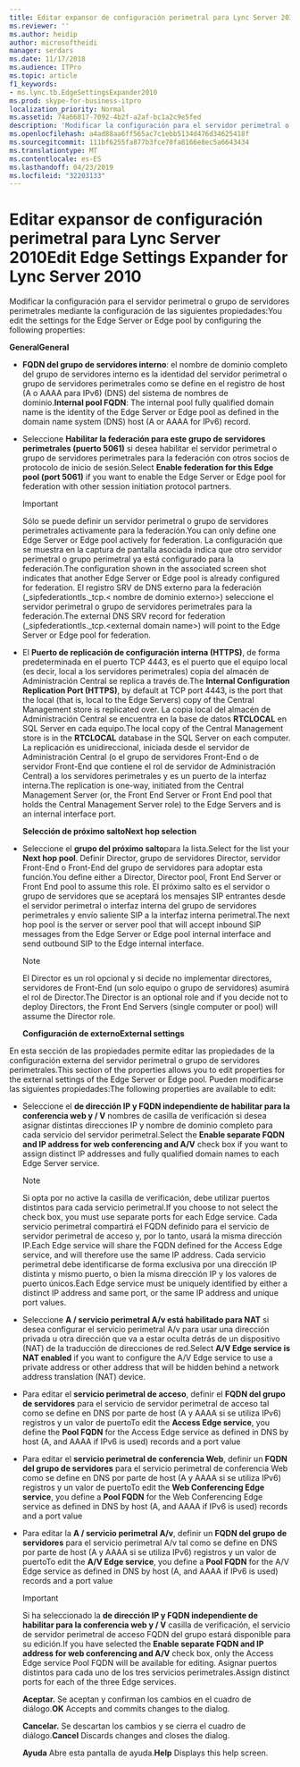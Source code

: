 ```yaml
---
title: Editar expansor de configuración perimetral para Lync Server 2010
ms.reviewer: ''
ms.author: heidip
author: microsoftheidi
manager: serdars
ms.date: 11/17/2018
ms.audience: ITPro
ms.topic: article
f1_keywords:
- ms.lync.tb.EdgeSettingsExpander2010
ms.prod: skype-for-business-itpro
localization_priority: Normal
ms.assetid: 74a66817-7092-4b2f-a2af-bc1a2c9e5fed
description: 'Modificar la configuración para el servidor perimetral o grupo de servidores perimetrales mediante la configuración de las siguientes propiedades:'
ms.openlocfilehash: a4ad88aa6ff565ac7c1ebb5134d476d34625418f
ms.sourcegitcommit: 111bf6255fa877b3fce70fa8166e8ec5a6643434
ms.translationtype: MT
ms.contentlocale: es-ES
ms.lasthandoff: 04/23/2019
ms.locfileid: "32203133"
---
```

# <a name="edit-edge-settings-expander-for-lync-server-2010"></a><span data-ttu-id="84a84-103">Editar expansor de configuración perimetral para Lync Server 2010</span><span class="sxs-lookup"><span data-stu-id="84a84-103">Edit Edge Settings Expander for Lync Server 2010</span></span>
 
<span data-ttu-id="84a84-104">Modificar la configuración para el servidor perimetral o grupo de servidores perimetrales mediante la configuración de las siguientes propiedades:</span><span class="sxs-lookup"><span data-stu-id="84a84-104">You edit the settings for the Edge Server or Edge pool by configuring the following properties:</span></span> 
  
 <span data-ttu-id="84a84-105">**General**</span><span class="sxs-lookup"><span data-stu-id="84a84-105">**General**</span></span>
  
- <span data-ttu-id="84a84-106">**FQDN del grupo de servidores interno**: el nombre de dominio completo del grupo de servidores interno es la identidad del servidor perimetral o grupo de servidores perimetrales como se define en el registro de host (A o AAAA para IPv6) (DNS) del sistema de nombres de dominio.</span><span class="sxs-lookup"><span data-stu-id="84a84-106">**Internal pool FQDN**: The internal pool fully qualified domain name is the identity of the Edge Server or Edge pool as defined in the domain name system (DNS) host (A or AAAA for IPv6) record.</span></span>
    
- <span data-ttu-id="84a84-107">Seleccione **Habilitar la federación para este grupo de servidores perimetrales (puerto 5061)** si desea habilitar el servidor perimetral o grupo de servidores perimetrales para la federación con otros socios de protocolo de inicio de sesión.</span><span class="sxs-lookup"><span data-stu-id="84a84-107">Select **Enable federation for this Edge pool (port 5061)** if you want to enable the Edge Server or Edge pool for federation with other session initiation protocol partners.</span></span>
    
    > [!IMPORTANT]
    > <span data-ttu-id="84a84-108">Sólo se puede definir un servidor perimetral o grupo de servidores perimetrales activamente para la federación.</span><span class="sxs-lookup"><span data-stu-id="84a84-108">You can only define one Edge Server or Edge pool actively for federation.</span></span> <span data-ttu-id="84a84-109">La configuración que se muestra en la captura de pantalla asociada indica que otro servidor perimetral o grupo perimetral ya está configurado para la federación.</span><span class="sxs-lookup"><span data-stu-id="84a84-109">The configuration shown in the associated screen shot indicates that another Edge Server or Edge pool is already configured for federation.</span></span> <span data-ttu-id="84a84-110">El registro SRV de DNS externo para la federación (_sipfederationtls._tcp.\< nombre de dominio externo\>) seleccione el servidor perimetral o grupo de servidores perimetrales para la federación.</span><span class="sxs-lookup"><span data-stu-id="84a84-110">The external DNS SRV record for federation (_sipfederationtls._tcp.\<external domain name\>) will point to the Edge Server or Edge pool for federation.</span></span> 
  
- <span data-ttu-id="84a84-111">El **Puerto de replicación de configuración interna (HTTPS)**, de forma predeterminada en el puerto TCP 4443, es el puerto que el equipo local (es decir, local a los servidores perimetrales) copia del almacén de Administración Central se replica a través de.</span><span class="sxs-lookup"><span data-stu-id="84a84-111">The **Internal Configuration Replication Port (HTTPS)**, by default at TCP port 4443, is the port that the local (that is, local to the Edge Servers) copy of the Central Management store is replicated over.</span></span> <span data-ttu-id="84a84-112">La copia local del almacén de Administración Central se encuentra en la base de datos **RTCLOCAL** en SQL Server en cada equipo.</span><span class="sxs-lookup"><span data-stu-id="84a84-112">The local copy of the Central Management store is in the **RTCLOCAL** database in the SQL Server on each computer.</span></span> <span data-ttu-id="84a84-113">La replicación es unidireccional, iniciada desde el servidor de Administración Central (o el grupo de servidores Front-End o de servidor Front-End que contiene el rol de servidor de Administración Central) a los servidores perimetrales y es un puerto de la interfaz interna.</span><span class="sxs-lookup"><span data-stu-id="84a84-113">The replication is one-way, initiated from the Central Management Server (or, the Front End Server or Front End pool that holds the Central Management Server role) to the Edge Servers and is an internal interface port.</span></span>
    
  <span data-ttu-id="84a84-114">**Selección de próximo salto**</span><span class="sxs-lookup"><span data-stu-id="84a84-114">**Next hop selection**</span></span>
  
- <span data-ttu-id="84a84-115">Seleccione el **grupo del próximo salto**para la lista.</span><span class="sxs-lookup"><span data-stu-id="84a84-115">Select for the list your **Next hop pool**.</span></span> <span data-ttu-id="84a84-116">Definir Director, grupo de servidores Director, servidor Front-End o Front-End del grupo de servidores para adoptar esta función.</span><span class="sxs-lookup"><span data-stu-id="84a84-116">You define either a Director, Director pool, Front End Server or Front End pool to assume this role.</span></span> <span data-ttu-id="84a84-117">El próximo salto es el servidor o grupo de servidores que se aceptará los mensajes SIP entrantes desde el servidor perimetral o interfaz interna del grupo de servidores perimetrales y envío saliente SIP a la interfaz interna perimetral.</span><span class="sxs-lookup"><span data-stu-id="84a84-117">The next hop pool is the server or server pool that will accept inbound SIP messages from the Edge Server or Edge pool internal interface and send outbound SIP to the Edge internal interface.</span></span>
    
    > [!NOTE]
    > <span data-ttu-id="84a84-118">El Director es un rol opcional y si decide no implementar directores, servidores de Front-End (un solo equipo o grupo de servidores) asumirá el rol de Director.</span><span class="sxs-lookup"><span data-stu-id="84a84-118">The Director is an optional role and if you decide not to deploy Directors, the Front End Servers (single computer or pool) will assume the Director role.</span></span> 
  
  <span data-ttu-id="84a84-119">**Configuración de externo**</span><span class="sxs-lookup"><span data-stu-id="84a84-119">**External settings**</span></span>
  
<span data-ttu-id="84a84-120">En esta sección de las propiedades permite editar las propiedades de la configuración externa del servidor perimetral o grupo de servidores perimetrales.</span><span class="sxs-lookup"><span data-stu-id="84a84-120">This section of the properties allows you to edit properties for the external settings of the Edge Server or Edge pool.</span></span> <span data-ttu-id="84a84-121">Pueden modificarse las siguientes propiedades:</span><span class="sxs-lookup"><span data-stu-id="84a84-121">The following properties are available to edit:</span></span>
  
- <span data-ttu-id="84a84-122">Seleccione el **de dirección IP y FQDN independiente de habilitar para la conferencia web y / V** nombres de casilla de verificación si desea asignar distintas direcciones IP y nombre de dominio completo para cada servicio del servidor perimetral.</span><span class="sxs-lookup"><span data-stu-id="84a84-122">Select the **Enable separate FQDN and IP address for web conferencing and A/V** check box if you want to assign distinct IP addresses and fully qualified domain names to each Edge Server service.</span></span>
    
    > [!NOTE]
    > <span data-ttu-id="84a84-123">Si opta por no active la casilla de verificación, debe utilizar puertos distintos para cada servicio perimetral.</span><span class="sxs-lookup"><span data-stu-id="84a84-123">If you choose to not select the check box, you must use separate ports for each Edge service.</span></span> <span data-ttu-id="84a84-124">Cada servicio perimetral compartirá el FQDN definido para el servicio de servidor perimetral de acceso y, por lo tanto, usará la misma dirección IP.</span><span class="sxs-lookup"><span data-stu-id="84a84-124">Each Edge service will share the FQDN defined for the Access Edge service, and will therefore use the same IP address.</span></span> <span data-ttu-id="84a84-125">Cada servicio perimetral debe identificarse de forma exclusiva por una dirección IP distinta y mismo puerto, o bien la misma dirección IP y los valores de puerto únicos.</span><span class="sxs-lookup"><span data-stu-id="84a84-125">Each Edge service must be uniquely identified by either a distinct IP address and same port, or the same IP address and unique port values.</span></span> 
  
- <span data-ttu-id="84a84-126">Seleccione **A / servicio perimetral A/v está habilitado para NAT** si desea configurar el servicio perimetral A/v para usar una dirección privada u otra dirección que va a estar oculta detrás de un dispositivo (NAT) de la traducción de direcciones de red.</span><span class="sxs-lookup"><span data-stu-id="84a84-126">Select **A/V Edge service is NAT enabled** if you want to configure the A/V Edge service to use a private address or other address that will be hidden behind a network address translation (NAT) device.</span></span>
    
- <span data-ttu-id="84a84-127">Para editar el **servicio perimetral de acceso**, definir el **FQDN del grupo de servidores** para el servicio de servidor perimetral de acceso tal como se define en DNS por parte de host (A y AAAA si se utiliza IPv6) registros y un valor de puerto</span><span class="sxs-lookup"><span data-stu-id="84a84-127">To edit the **Access Edge service**, you define the **Pool FQDN** for the Access Edge service as defined in DNS by host (A, and AAAA if IPv6 is used) records and a port value</span></span>
    
- <span data-ttu-id="84a84-128">Para editar el **servicio perimetral de conferencia Web**, definir un **FQDN del grupo de servidores** para el servicio perimetral de conferencia Web como se define en DNS por parte de host (A y AAAA si se utiliza IPv6) registros y un valor de puerto</span><span class="sxs-lookup"><span data-stu-id="84a84-128">To edit the **Web Conferencing Edge service**, you define a **Pool FQDN** for the Web Conferencing Edge service as defined in DNS by host (A, and AAAA if IPv6 is used) records and a port value</span></span>
    
- <span data-ttu-id="84a84-129">Para editar la **A / servicio perimetral A/v**, definir un **FQDN del grupo de servidores** para el servicio perimetral A/v tal como se define en DNS por parte de host (A y AAAA si se utiliza IPv6) registros y un valor de puerto</span><span class="sxs-lookup"><span data-stu-id="84a84-129">To edit the **A/V Edge service**, you define a **Pool FQDN** for the A/V Edge service as defined in DNS by host (A, and AAAA if IPv6 is used) records and a port value</span></span>
    
    > [!IMPORTANT]
    > <span data-ttu-id="84a84-130">Si ha seleccionado la **de dirección IP y FQDN independiente de habilitar para la conferencia web y / V** casilla de verificación, el servicio de servidor perimetral de acceso FQDN del grupo estará disponible para su edición.</span><span class="sxs-lookup"><span data-stu-id="84a84-130">If you have selected the **Enable separate FQDN and IP address for web conferencing and A/V** check box, only the Access Edge service Pool FQDN will be available for editing.</span></span> <span data-ttu-id="84a84-131">Asignar puertos distintos para cada uno de los tres servicios perimetrales.</span><span class="sxs-lookup"><span data-stu-id="84a84-131">Assign distinct ports for each of the three Edge services.</span></span>
  
  <span data-ttu-id="84a84-132">**Aceptar.** Se aceptan y confirman los cambios en el cuadro de diálogo.</span><span class="sxs-lookup"><span data-stu-id="84a84-132">**OK** Accepts and commits changes to the dialog.</span></span>
  
  <span data-ttu-id="84a84-133">**Cancelar.** Se descartan los cambios y se cierra el cuadro de diálogo.</span><span class="sxs-lookup"><span data-stu-id="84a84-133">**Cancel** Discards changes and closes the dialog.</span></span>
  
  <span data-ttu-id="84a84-134">**Ayuda** Abre esta pantalla de ayuda.</span><span class="sxs-lookup"><span data-stu-id="84a84-134">**Help** Displays this help screen.</span></span>
  


